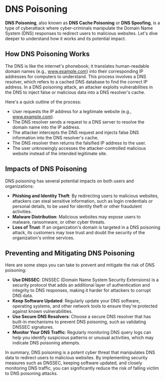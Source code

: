 # DNS Poisoning

**DNS Poisoning**, also known as **DNS Cache Poisoning** or **DNS Spoofing**, is a type of cyberattack where cyber-criminals manipulate the Domain Name System (DNS) responses to redirect users to malicious websites. Let's dive deeper to understand how it works and its potential impact.

## How DNS Poisoning Works

The DNS is like the internet's phonebook; it translates human-readable domain names (e.g., www.example.com) into their corresponding IP addresses for computers to understand. This process involves a DNS resolver, which refers to a cached DNS database to find the correct IP address. In a DNS poisoning attack, an attacker exploits vulnerabilities in the DNS to inject false or malicious data into a DNS resolver's cache.

Here's a quick outline of the process:

- User requests the IP address for a legitimate website (e.g., www.example.com).
- The DNS resolver sends a request to a DNS server to resolve the domain name into the IP address.
- The attacker intercepts the DNS request and injects false DNS information into the DNS resolver's cache.
- The DNS resolver then returns the falsified IP address to the user.
- The user unknowingly accesses the attacker-controlled malicious website instead of the intended legitimate site.

## Impacts of DNS Poisoning

DNS poisoning has several potential impacts on both users and organizations:

- **Phishing and Identity Theft**: By redirecting users to malicious websites, attackers can steal sensitive information, such as login credentials or personal details, to be used for identity theft or other fraudulent activities.
- **Malware Distribution**: Malicious websites may expose users to malware, ransomware, or other cyber threats.
- **Loss of Trust**: If an organization's domain is targeted in a DNS poisoning attack, its customers may lose trust and doubt the security of the organization's online services.

## Preventing and Mitigating DNS Poisoning

Here are some steps you can take to prevent and mitigate the risk of DNS poisoning:

- **Use DNSSEC**: DNSSEC (Domain Name System Security Extensions) is a security protocol that adds an additional layer of authentication and integrity to DNS responses, making it harder for attackers to corrupt DNS data.
- **Keep Software Updated**: Regularly update your DNS software, operating systems, and other network tools to ensure they're protected against known vulnerabilities.
- **Use Secure DNS Resolvers**: Choose a secure DNS resolver that has built-in mechanisms to prevent DNS poisoning, such as validating DNSSEC signatures.
- **Monitor Your DNS Traffic**: Regularly monitoring DNS query logs can help you identify suspicious patterns or unusual activities, which may indicate DNS poisoning attempts.

In summary, DNS poisoning is a potent cyber threat that manipulates DNS data to redirect users to malicious websites. By implementing security measures such as DNSSEC, keeping software updated, and closely monitoring DNS traffic, you can significantly reduce the risk of falling victim to DNS poisoning attacks.
